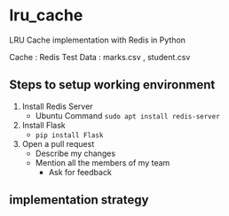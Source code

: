 # lru_cache
LRU Cache implementation with Redis in Python

Cache : Redis
Test Data : marks.csv , student.csv

## Steps to setup working environment
1. Install Redis Server
    - Ubuntu Command ```sudo apt install redis-server```
2. Install Flask
    - ```pip install Flask```
3. Open a pull request
    * Describe my changes
    * Mention all the members of my team
        * Ask for feedback
        
## implementation strategy
